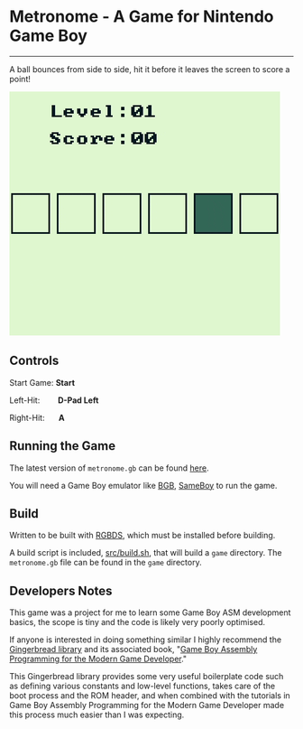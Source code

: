 # Metronome - A Game for Nintendo Game Boy #

----------


A ball bounces from side to side, hit it before it leaves the screen to score a point!

![Metronome](demo/metronome_0.2.gif)

## Controls ##

Start Game:&nbsp;**Start**

Left-Hit:&emsp;&emsp;&nbsp;**D-Pad Left**

Right-Hit:&nbsp;&emsp;&ensp;**A**

## Running the Game
The latest version of `metronome.gb` can be found [here](https://github.com/alittlecoyote/metronome-gb/releases/latest).

You will need a Game Boy emulator like [BGB](http://bgb.bircd.org/), [SameBoy](https://sameboy.github.io/) to run the game.

## Build ##
Written to be built with [RGBDS](https://rgbds.gbdev.io/), which must be installed before building.

A build script is included, [src/build.sh](src/build.sh), that will build a `game` directory. The `metronome.gb` file can be found in the `game` directory.


## Developers Notes ##

This game was a project for me to learn some Game Boy ASM development basics, the scope is tiny and the code is likely very poorly optimised.

If anyone is interested in doing something similar I highly recommend the [Gingerbread library](https://github.com/ahrnbom/gingerbread) and its associated book, "[Game Boy Assembly Programming for the Modern Game Developer](https://github.com/ahrnbom/gbapfomgd)." 

This Gingerbread library provides some very useful boilerplate code such as defining various constants and low-level functions, takes care of the boot process and the ROM header, and when combined with the tutorials in Game Boy Assembly Programming for the Modern Game Developer made this process much easier than I was expecting.
